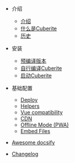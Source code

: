 - 介绍

  - [介绍](0_1_Introduction.md)
  - [什么是Cuberite](0_2_What_is_Cuberite.md)
  - [历史](0_3_History.md)

- 安装

  - [预编译版本](1_1_Pre-Compiled_Builds.md)
  - [自行编译Cuberite](1_2_Compiling_Cuberite_Yourself.md)
  - [启动Cuberite](1_3_Running_Cuberite.md)

- 基础配置

  - [Deploy](deploy.md)
  - [Helpers](helpers.md)
  - [Vue compatibility](vue.md)
  - [CDN](cdn.md)
  - [Offline Mode (PWA)](pwa.md)
  - [Embed Files](embed-files.md)

- [Awesome docsify](awesome.md)
- [Changelog](changelog.md)
